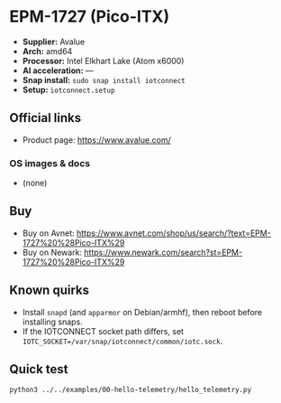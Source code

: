 # EPM-1727 (Pico-ITX)

- **Supplier:** Avalue
- **Arch:** amd64
- **Processor:** Intel Elkhart Lake (Atom x6000)
- **AI acceleration:** —
- **Snap install:** `sudo snap install iotconnect`
- **Setup:** `iotconnect.setup`

## Official links
- Product page: https://www.avalue.com/

### OS images & docs
- (none)

## Buy
- Buy on Avnet: https://www.avnet.com/shop/us/search/?text=EPM-1727%20%28Pico-ITX%29
- Buy on Newark: https://www.newark.com/search?st=EPM-1727%20%28Pico-ITX%29

## Known quirks
- Install `snapd` (and `apparmor` on Debian/armhf), then reboot before installing snaps.
- If the IOTCONNECT socket path differs, set `IOTC_SOCKET=/var/snap/iotconnect/common/iotc.sock`.

## Quick test
```bash
python3 ../../examples/00-hello-telemetry/hello_telemetry.py
```
